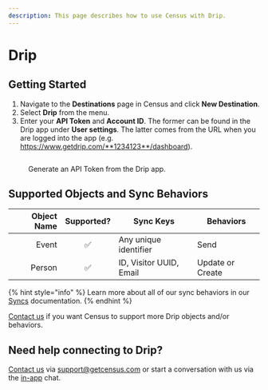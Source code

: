 ```yaml
---
description: This page describes how to use Census with Drip.
---
```


# Drip

## Getting Started

1. Navigate to the **Destinations** page in Census and click **New Destination**.
2. Select **Drip** from the menu.
3. Enter your **API Token** and **Account ID**. The former can be found in the Drip app under **User settings**. The latter comes from the URL when you are logged into the app (e.g. https://www.getdrip.com/**1234123**/dashboard).

<figure><img src="../.gitbook/assets/drip.png" alt=""><figcaption><p>Generate an API Token from the Drip app.</p></figcaption></figure>

## Supported Objects and Sync Behaviors <a href="#supported-objects-and-sync-behaviors" id="supported-objects-and-sync-behaviors"></a>

| **Object Name** | **Supported?** | **Sync Keys**           | **Behaviors**    |
| --------------: | :------------: | ----------------------- | ---------------- |
|           Event |        ✅       | Any unique identifier   | Send             |
|          Person |        ✅       | ID, Visitor UUID, Email | Update or Create |

{% hint style="info" %}
Learn more about all of our sync behaviors in our [Syncs](../basics/core-concept#sync-behaviors) documentation.
{% endhint %}

[Contact us](mailto:support@getcensus.com) if you want Census to support more Drip objects and/or behaviors.

## Need help connecting to Drip?

[Contact us](mailto:support@getcensus.com) via support@getcensus.com or start a conversation with us via the [in-app](https://app.getcensus.com) chat.
